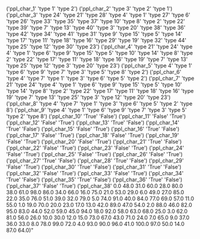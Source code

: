 ('ppl_char_1'
 'type 1'
 'type 2')
('ppl_char_2'
 'type 3'
 'type 2'
 'type 1')
('ppl_char_3'
 'type 24'
 'type 21'
 'type 28'
 'type 4'
 'type 1'
 'type 27'
 'type 6'
 'type 26'
 'type 33'
 'type 35'
 'type 37'
 'type 10'
 'type 8'
 'type 2'
 'type 22'
 'type 39'
 'type 7'
 'type 13'
 'type 40'
 'type 3'
 'type 20'
 'type 38'
 'type 36'
 'type 42'
 'type 34'
 'type 41'
 'type 31'
 'type 9'
 'type 15'
 'type 5'
 'type 14'
 'type 17'
 'type 11'
 'type 18'
 'type 16'
 'type 29'
 'type 19'
 'type 32'
 'type 44'
 'type 25'
 'type 12'
 'type 30'
 'type 23')
('ppl_char_4'
 'type 21'
 'type 24'
 'type 4'
 'type 1'
 'type 6'
 'type 9'
 'type 15'
 'type 5'
 'type 10'
 'type 14'
 'type 8'
 'type 2'
 'type 22'
 'type 17'
 'type 11'
 'type 18'
 'type 16'
 'type 19'
 'type 7'
 'type 13'
 'type 25'
 'type 12'
 'type 3'
 'type 20'
 'type 23')
('ppl_char_5'
 'type 4'
 'type 1'
 'type 6'
 'type 9'
 'type 7'
 'type 3'
 'type 5'
 'type 8'
 'type 2')
('ppl_char_6'
 'type 4'
 'type 7'
 'type 1'
 'type 3'
 'type 6'
 'type 5'
 'type 2')
('ppl_char_7'
 'type 21'
 'type 24'
 'type 4'
 'type 1'
 'type 6'
 'type 9'
 'type 15'
 'type 5'
 'type 10'
 'type 14'
 'type 8'
 'type 2'
 'type 22'
 'type 17'
 'type 11'
 'type 18'
 'type 16'
 'type 19'
 'type 7'
 'type 13'
 'type 25'
 'type 3'
 'type 12'
 'type 20'
 'type 23')
('ppl_char_8'
 'type 4'
 'type 7'
 'type 1'
 'type 3'
 'type 6'
 'type 5'
 'type 2'
 'type 8')
('ppl_char_9'
 'type 4'
 'type 1'
 'type 6'
 'type 9'
 'type 7'
 'type 3'
 'type 5'
 'type 2'
 'type 8')
('ppl_char_10'
 'True'
 'False')
('ppl_char_11'
 'False'
 'True')
('ppl_char_12'
 'False'
 'True')
('ppl_char_13'
 'True'
 'False')
('ppl_char_14'
 'True'
 'False')
('ppl_char_15'
 'False'
 'True')
('ppl_char_16'
 'True'
 'False')
('ppl_char_17'
 'False'
 'True')
('ppl_char_18'
 'False'
 'True')
('ppl_char_19'
 'False'
 'True')
('ppl_char_20'
 'False'
 'True')
('ppl_char_21'
 'True'
 'False')
('ppl_char_22'
 'False'
 'True')
('ppl_char_23'
 'False'
 'True')
('ppl_char_24'
 'False'
 'True')
('ppl_char_25'
 'False'
 'True')
('ppl_char_26'
 'False'
 'True')
('ppl_char_27'
 'True'
 'False')
('ppl_char_28'
 'True'
 'False')
('ppl_char_29'
 'False'
 'True')
('ppl_char_30'
 'True'
 'False')
('ppl_char_31'
 'True'
 'False')
('ppl_char_32'
 'False'
 'True')
('ppl_char_33'
 'False'
 'True')
('ppl_char_34'
 'True'
 'False')
('ppl_char_35'
 'True'
 'False')
('ppl_char_36'
 'True'
 'False')
('ppl_char_37'
 'False'
 'True')
('ppl_char_38'
 0.0
 48.0
 31.0
 60.0
 28.0
 80.0
 38.0
 61.0
 98.0
 86.0
 34.0
 66.0
 16.0
 75.0
 21.0
 53.0
 29.0
 6.0
 49.0
 27.0
 85.0
 22.0
 35.0
 76.0
 51.0
 39.0
 32.0
 79.0
 5.0
 74.0
 91.0
 40.0
 84.0
 77.0
 69.0
 57.0
 11.0
 55.0
 1.0
 19.0
 70.0
 20.0
 23.0
 17.0
 13.0
 42.0
 89.0
 47.0
 54.0
 2.0
 88.0
 46.0
 82.0
 95.0
 83.0
 44.0
 52.0
 59.0
 45.0
 94.0
 18.0
 92.0
 58.0
 63.0
 68.0
 25.0
 3.0
 62.0
 81.0
 56.0
 26.0
 10.0
 30.0
 12.0
 15.0
 73.0
 67.0
 43.0
 71.0
 24.0
 7.0
 65.0
 9.0
 37.0
 36.0
 33.0
 8.0
 78.0
 99.0
 72.0
 4.0
 93.0
 90.0
 96.0
 41.0
 100.0
 97.0
 50.0
 14.0
 87.0
 64.0)"
